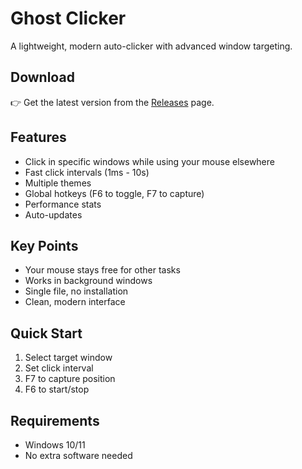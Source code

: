 # Ghost Clicker

A lightweight, modern auto-clicker with advanced window targeting.

## Download
👉 Get the latest version from the [Releases](../../releases) page.

## Features
- Click in specific windows while using your mouse elsewhere
- Fast click intervals (1ms - 10s)
- Multiple themes
- Global hotkeys (F6 to toggle, F7 to capture)
- Performance stats
- Auto-updates

## Key Points
- Your mouse stays free for other tasks
- Works in background windows
- Single file, no installation
- Clean, modern interface

## Quick Start
1. Select target window
2. Set click interval
3. F7 to capture position
4. F6 to start/stop

## Requirements
- Windows 10/11
- No extra software needed
